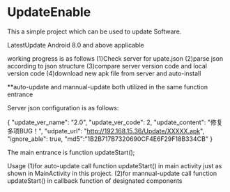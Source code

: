 # UpdateEnable

This a simple project which can be used to update Software.

LatestUpdate
Android 8.0 and above applicable


working progress is as follows
(1)Check server for upate.json
(2)parse json according to json structure
(3)compare server version code and local version code
(4)download new apk file from server and auto-install


**auto-update and mannual-update both utilized in the same function entrance

Server json configuration is as follows:

{
	"update_ver_name": "2.0",
	"update_ver_code": 2,
	"update_content": "修复多项BUG！",
	"udpate_url": "http://192.168.15.36/Update/XXXXX.apk",
	"ignore_able": true,
	"md5":"1B2B717B7320690CF4E6F29F18B334CB"
}

The main entrance is function updateStart();


Usage
   (1)for auto-update 
    call function updateStart() in main activity just as shown in MainActivity in this project.
   (2)for mannual-update 
   call function updateStart() in callback function of designated components
   

